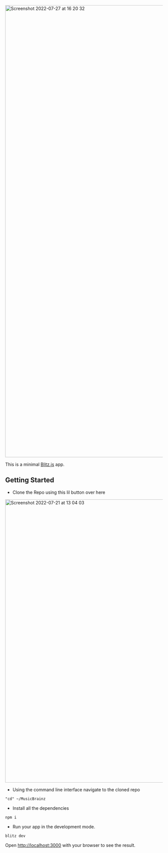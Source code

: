 
<img width="1440" alt="Screenshot 2022-07-27 at 16 20 32" src="https://user-images.githubusercontent.com/68223905/181271167-e03c4fc9-9a36-4146-9a2d-477907a63dff.png">

This is a minimal [Blitz.js](https://github.com/blitz-js/blitz) app.

## Getting Started

- Clone the Repo using this lil button over here

<img width="902" alt="Screenshot 2022-07-21 at 13 04 03" src="https://user-images.githubusercontent.com/68223905/180199281-e9df1aea-33af-4b27-8461-855d55623e84.png">

- Using the command line interface navigate to the cloned repo

```
"cd" ~/MusicBrainz
```


- Install all the dependencies 

```
npm i
```

- Run your app in the development mode.

```
blitz dev
```

Open [http://localhost:3000](http://localhost:3000) with your browser to see the result.
